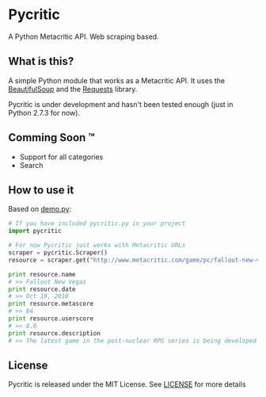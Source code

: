 Pycritic
=========
A Python Metacritic API. Web scraping based.

What is this?
-------------
A simple Python module that works as a Metacritic API. It uses the [BeautifulSoup][bs] and the [Requests][requests] library.

Pycritic is under development and hasn't been tested enough (just in Python 2.7.3 for now).

Comming Soon &trade;
--------------------
* Support for all categories
* Search

How to use it
-------------
Based on [demo.py][demo.py]:

```python
# If you have included pycritic.py in your project
import pycritic

# For now Pycritic just works with Metacritic URLs
scraper = pycritic.Scraper()
resource = scraper.get("http://www.metacritic.com/game/pc/fallout-new-vegas")

print resource.name
# >> Fallout New Vegas
print resource.date
# >> Oct 19, 2010
print resource.metascore
# >> 84
print resource.userscore
# >> 8.0
print resource.description
# >> The latest game in the post-nuclear RPG series is being developed by many members of the Fallout 1 and 2  team at Obsidian Entertainment using the Fallout 3 engine.
```

License
-------
Pycritic is released under the MIT License. See [LICENSE][license] for more details

[requests]: http://docs.python-requests.org/en/latest/index.html
[bs]: http://www.crummy.com/software/BeautifulSoup/
[demo.py]: https://github.com/ignaciocontreras/pycritic/blob/master/demo.py
[license]: https://github.com/ignaciocontreras/pycritic/blob/master/LICENSE
